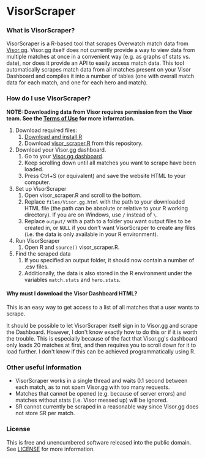 # VisorScraper
### What is VisorScraper?
VisorScraper is a R-based tool that scrapes Overwatch match data from [Visor.gg](https://visor.gg). Visor.gg itself does not currently provide a way to view data from multiple matches at once in a convenient way (e.g. as graphs of stats vs. date), nor does it provide an API to easily access match data. This tool automatically scrapes match data from all matches present on your Visor Dashboard and compiles it into a number of tables (one with overall match data for each match, and one for each hero and match).
### How do I use VisorScraper?
**NOTE: Downloading data from Visor requires permission from the Visor team. See the [Terms of Use](https://docsend.com/view/8ade7sa) for more information.**
1) Download required files:
   1) [Download and install R](https://cran.r-project.org)
   2) Download [visor_scraper.R](https://github.com/Komposten/VisorScraper/blob/master/visor_scraper.R) from this repository.
2) Download your Visor.gg dashboard.
   1) Go to your [Visor.gg dashboard](https://visor.gg/visor/dashboard).
   2) Keep scrolling down until all matches you want to scrape have been loaded.
   3) Press Ctrl+S (or equivalent) and save the website HTML to your computer.
3) Set up VisorScraper
   1) Open visor_scraper.R and scroll to the bottom.
   2) Replace `files/Visor.gg.html` with the path to your downloaded HTML file (the path can be absolute or relative to your R working directory). If you are on Windows, use `/` instead of `\`.
   3) Replace `output/` with a path to a folder you want output files to be created in, or `NULL` if you don't want VisorScraper to create any files (i.e. the data is only available in your R environment).
4) Run VisorScraper
   1) Open R and `source()` visor_scraper.R.
5) Find the scraped data
   1) If you specified an output folder, it should now contain a number of .csv files.
   2) Additionally, the data is also stored in the R environment under the variables `match.stats` and `hero.stats`.

#### Why must I download the Visor Dashboard HTML?
This is an easy way to get access to a list of all matches that a user wants to scrape.

It should be possible to let VisorScraper itself sign in to Visor.gg and scrape the Dashboard. However, I don't know exactly how to do this or if it is worth the trouble. This is especially because of the fact that Visor.gg's dashboard only loads 20 matches at first, and then requires you to scroll down for it to load further. I don't know if this can be achieved programmatically using R.

### Other useful information
* VisorScraper works in a single thread and waits 0.1 second between each match, as to not spam Visor.gg with too many requests.
* Matches that cannot be opened (e.g. because of server errors) and matches without stats (i.e. Visor messed up) will be ignored.
* SR cannot currently be scraped in a reasonable way since Visor.gg does not store SR per match.

### License
This is free and unencumbered software released into the public domain. See [LICENSE](https://github.com/Komposten/VisorScraper/blob/master/LICENSE) for more information.